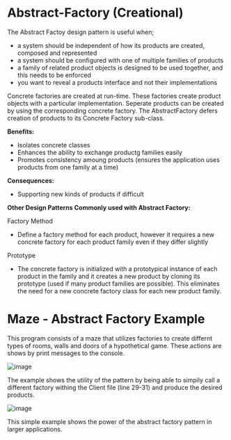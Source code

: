 # Abstract-Factory (Creational)
The Abstract Factoy design pattern is useful when;
- a system should be independent of how its products are created, composed and represented
- a system should be configured with one of multiple families of products
- a family of related product objects is designed to be used together, and this needs to be enforced
- you want to reveal a products interface and not their implementations

Concrete factories are created at run-time. These factories create product objects with a particular implementation. Seperate products can be created by using the corresponding concrete factory. The AbstractFactory defers creation of products to its Concrete Factory sub-class.

**Benefits:**
- Isolates concrete classes
- Enhances the ability to exchange productg families easily
- Promotes consistency amoung products (ensures the application uses products from one family at a time)


**Consequences:**
- Supporting new kinds of products if difficult

**Other Design Patterns Commonly used with Abstract Factory:**

Factory Method 
- Define a factory method for each product, however it requires a new concrete factory for each product family even if they differ slightly

Prototype
- The concrete factory is initialized with a prototypical instance of each product in the family and it creates a new product by cloning its prototype (used if many product families are possible). This eliminates the need for a new concrete factory class for each new product family.

# Maze - Abstract Factory Example
This program consists of a maze that utilizes factories to create differnt types of rooms, walls and doors of a hypothetical game. These actions are shows by print messages to the console.

![image](https://github.com/evan-placenis/Abstract-Factory/assets/112578037/7803212d-0d00-42ab-92f5-445357a38a69)

The example shows the utility of the pattern by being able to simpily call a different factory withing the Client file (line 29-31) and produce the desired products.

![image](https://github.com/evan-placenis/Abstract-Factory/assets/112578037/313ea2bd-bb4b-4aaf-ac44-95f016fbbc3f)

This simple example shows the power of the abstract factory pattern in larger applications.


